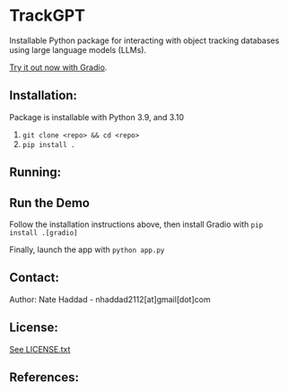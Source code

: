 # TrackGPT

Installable Python package for interacting with object tracking databases using large language models (LLMs).

[Try it out now with Gradio](#run-the-demo).

## Installation:

Package is installable with Python 3.9, and 3.10

1. `git clone <repo> && cd <repo>`
1. `pip install .`

## Running:

## Run the Demo

Follow the installation instructions above, then install Gradio with `pip install .[gradio]`

Finally, launch the app with `python app.py`

## Contact:
Author: Nate Haddad - nhaddad2112[at]gmail[dot]com

## License:
[See LICENSE.txt](LICENSE)

## References:
